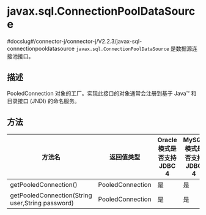 javax.sql.ConnectionPoolDataSource 
=======================================================
#docslug#/connector-j/connector-j/V2.2.3/javax-sql-connectionpooldatasource
`javax.sql.ConnectionPoolDataSource` 是数据源连接池接口。

描述 
-----------------------

PooledConnection 对象的工厂。实现此接口的对象通常会注册到基于 Java™ 和目录接口 (JNDI) 的命名服务。

方法 
-----------------------



|                       方法名                        |      返回值类型       | Oracle 模式是否支持 JDBC 4 | MySQL 模式是否支持 JDBC 4 |
|--------------------------------------------------|------------------|----------------------|---------------------|
| getPooledConnection()                            | PooledConnection | 是                    | 是                   |
| getPooledConnection(String user,String password) | PooledConnection | 是                    | 是                   |



